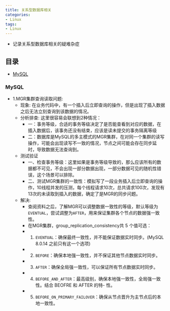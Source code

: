 ```yaml
---
title: 关系型数据库相关
categories: 
- Linux
tags:
- Linux
---
```


- 记录关系型数据库相关的疑难杂症

## 目录

- [MySQL](MySQL)

### MySQL

- 1.MGR集群查询读取问题:
  - 现象: 在业务代码中，有一个插入后立即查询的操作，但是出现了插入数据之后无法立刻查询到该数据的情况。
  - 分析排查: 这里很容易会联想到2种情况：
    - 一：事务等级，合适的事务等级决定了是否能查看到对应的数据，在插入数据后，该事务还没有结束，应该是读未提交的事务隔离等级
    - 二：数据库是MySQL的多主模式的MGR集群，在对同一个集群的读写操作，可能会出现读写不一致的情况，节点之间可能会存在同步延时，导致数据无法查询到。
  - 测试验证
    - 一、检查事务等级：这里如果是事务等级导致的，那么应该所有的数据都不可见，不会出现一部分数据出现，一部分数据可见的随机性错误，这个场景可以排除。
    - 二、测试MGR集群的一致性：模拟写了一段业务插入后立即查询的操作，10线程并发的压测，每个线程请求10次，总共请求100次，发现有13次的未读取到插入的数据，确定了是MGR的同步问题。
  - 解决:
    - 查阅资料之后，了解MGR可以调整数据一致性的等级，默认等级为`EVENTUAL`，尝试调整为`AFTER`，用来保证集群各个节点的数据强一致性。
    - 在MGR集群，group_replication_consistency共 5 个值可选：
    - 1. `EVENTUAL`：确保最终一致性，并不能保证数据实时同步。(MySQL 8.0.14 之前只有这一个选项)
    - 2. `BEFORE`：确保本地强一致性，并不保证其他节点数据实时同步。
    - 3. `AFTER`：确保全局强一致性，可以保证所有节点数据实时同步。
    - 4. `BEFORE_AND_AFTER`：最高级别，确保本地强一致性，全局强一致性。结合 BEOFRE 和 AFTER 的特- 性。
    - 5. `BEFORE_ON_PRIMARY_FAILOVER`：确保从节点晋升为主节点后的本地一致性。
